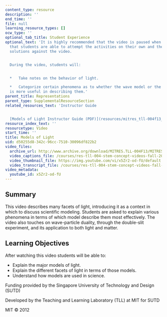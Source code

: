 ```yaml
---
content_type: resource
description: ''
end_time: ''
file: null
learning_resource_types: []
ocw_type: ''
optional_tab_title: Student Experience
optional_text: 'It is highly recommended that the video is paused when prompted so
  that students are able to attempt the activities on their own and then check their
  solutions against the video.


  During the video, students will:


  *   Take notes on the behavior of light.

  *   Categorize certain phenomena as to whether the wave model or the particle model
  is more useful in describing them.'
parent_title: Representations
parent_type: SupplementalResourceSection
related_resources_text: 'Instructor Guide


  [Models of Light Instructor Guide (PDF)](resources/mitres_tll-004f13_modguide)'
resource_index_text: ''
resourcetype: Video
start_time: ''
title: Models of Light
uid: d50255d8-342c-96cc-7510-30096df822b2
video_files:
  archive_url: http://www.archive.org/download/MITRES.TLL-004F13/MITRES_TLL-004F13_light_intro_300k.mp4
  video_captions_file: /courses/res-tll-004-stem-concept-videos-fall-2013/264d9a9ed5935872a5edc0965a18d2a9_x5Zr2-od-fU.vtt
  video_thumbnail_file: https://img.youtube.com/vi/x5Zr2-od-fU/default.jpg
  video_transcript_file: /courses/res-tll-004-stem-concept-videos-fall-2013/edc07c08340d6d46a05c7f5043770fcd_x5Zr2-od-fU.pdf
video_metadata:
  youtube_id: x5Zr2-od-fU
---
```


Summary
-------

This video describes many facets of light, introducing it as a context in which to discuss scientific modeling. Students are asked to explain various phenomena in terms of which model describe them most effectively. The video also touches on wave-particle duality, through the double-slit experiment, and its application to both light and matter.

Learning Objectives
-------------------

After watching this video students will be able to:

*   Explain the major models of light.
*   Explain the different facets of light in terms of those models.
*   Understand how models are used in science.

Funding provided by the Singapore University of Technology and Design (SUTD)

Developed by the Teaching and Learning Laboratory (TLL) at MIT for SUTD

MIT © 2012



